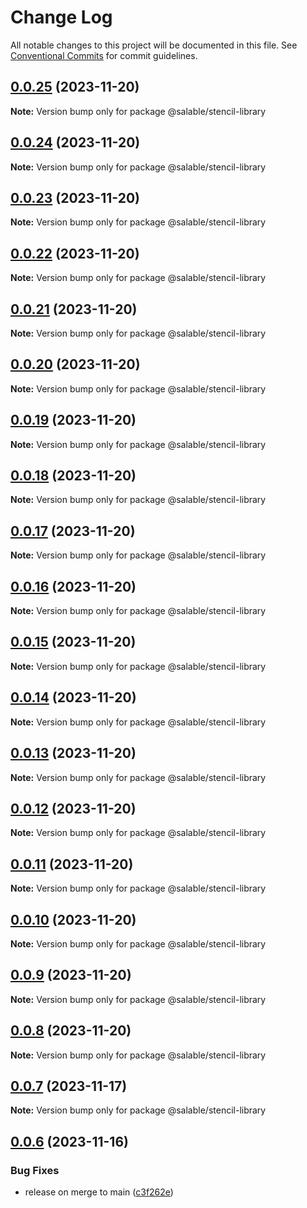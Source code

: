 # Change Log

All notable changes to this project will be documented in this file.
See [Conventional Commits](https://conventionalcommits.org) for commit guidelines.

## [0.0.25](https://github.com/ionic-team/stencil-component-starter/compare/v0.0.24...v0.0.25) (2023-11-20)

**Note:** Version bump only for package @salable/stencil-library





## [0.0.24](https://github.com/ionic-team/stencil-component-starter/compare/v0.0.23...v0.0.24) (2023-11-20)

**Note:** Version bump only for package @salable/stencil-library





## [0.0.23](https://github.com/ionic-team/stencil-component-starter/compare/v0.0.22...v0.0.23) (2023-11-20)

**Note:** Version bump only for package @salable/stencil-library





## [0.0.22](https://github.com/ionic-team/stencil-component-starter/compare/v0.0.21...v0.0.22) (2023-11-20)

**Note:** Version bump only for package @salable/stencil-library





## [0.0.21](https://github.com/ionic-team/stencil-component-starter/compare/v0.0.20...v0.0.21) (2023-11-20)

**Note:** Version bump only for package @salable/stencil-library





## [0.0.20](https://github.com/ionic-team/stencil-component-starter/compare/v0.0.19...v0.0.20) (2023-11-20)

**Note:** Version bump only for package @salable/stencil-library





## [0.0.19](https://github.com/ionic-team/stencil-component-starter/compare/v0.0.18...v0.0.19) (2023-11-20)

**Note:** Version bump only for package @salable/stencil-library





## [0.0.18](https://github.com/ionic-team/stencil-component-starter/compare/v0.0.17...v0.0.18) (2023-11-20)

**Note:** Version bump only for package @salable/stencil-library





## [0.0.17](https://github.com/ionic-team/stencil-component-starter/compare/v0.0.16...v0.0.17) (2023-11-20)

**Note:** Version bump only for package @salable/stencil-library





## [0.0.16](https://github.com/ionic-team/stencil-component-starter/compare/v0.0.15...v0.0.16) (2023-11-20)

**Note:** Version bump only for package @salable/stencil-library





## [0.0.15](https://github.com/ionic-team/stencil-component-starter/compare/v0.0.14...v0.0.15) (2023-11-20)

**Note:** Version bump only for package @salable/stencil-library





## [0.0.14](https://github.com/ionic-team/stencil-component-starter/compare/v0.0.13...v0.0.14) (2023-11-20)

**Note:** Version bump only for package @salable/stencil-library





## [0.0.13](https://github.com/ionic-team/stencil-component-starter/compare/v0.0.12...v0.0.13) (2023-11-20)

**Note:** Version bump only for package @salable/stencil-library





## [0.0.12](https://github.com/ionic-team/stencil-component-starter/compare/v0.0.11...v0.0.12) (2023-11-20)

**Note:** Version bump only for package @salable/stencil-library





## [0.0.11](https://github.com/ionic-team/stencil-component-starter/compare/v0.0.10...v0.0.11) (2023-11-20)

**Note:** Version bump only for package @salable/stencil-library





## [0.0.10](https://github.com/ionic-team/stencil-component-starter/compare/v0.0.9...v0.0.10) (2023-11-20)

**Note:** Version bump only for package @salable/stencil-library





## [0.0.9](https://github.com/ionic-team/stencil-component-starter/compare/v0.0.8...v0.0.9) (2023-11-20)

**Note:** Version bump only for package @salable/stencil-library





## [0.0.8](https://github.com/ionic-team/stencil-component-starter/compare/v0.0.6...v0.0.8) (2023-11-20)

**Note:** Version bump only for package @salable/stencil-library





## [0.0.7](https://github.com/ionic-team/stencil-component-starter/compare/v0.0.6...v0.0.7) (2023-11-17)

**Note:** Version bump only for package @salable/stencil-library





## [0.0.6](https://github.com/ionic-team/stencil-component-starter/compare/v0.0.5...v0.0.6) (2023-11-16)


### Bug Fixes

* release on merge to main ([c3f262e](https://github.com/ionic-team/stencil-component-starter/commit/c3f262e396fa941cefc4da4bbc7f6ddd9d7671ca))
